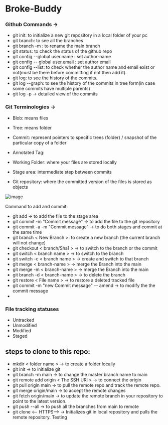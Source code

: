 # Broke-Buddy

### Github Commands ->

- git init: to initialize a new git repository in a local folder of your pc
- git branch: to see all the branches
- git branch -m <name>: to rename the main branch
- git status: to check the status of the github repo
- git config --global user.name <Name>: set author-name
- git config -- global user.email <Email>: set author email
- git config --list: to check whether the author name and email exist or not(must be there before committing if not then add it).
- git log: to see the history of the commits.
- git log --graph: to see the history of the commits in tree form(in case some commits have multiple parents)
- git log -p -> detailed view of the commits

### Git Terminologies -> 

- Blob: means files
- Tree: means folder
- Commit: represent pointers to specific trees (folder) / snapshot of the particular copy of a folder
- Annotated Tag:

- Working Folder: where your files are stored locally
- Stage area: intermediate step between commits
- Git repository: where the committed version of the files is stored as objects

![image](https://github.com/user-attachments/assets/21e2d141-9fd2-4e36-8f0d-9fb69cd4b1ac)

Command to add and commit:
- git add -> to add the file to the stage area
- git commit -m "Commit message" -> to add the file to the git repository
- git commit -a -m "Commit message" -> to do both stages and commit at the same time
- git branch < New Branch >: to create a new branch (the current branch will not change)
- git checkout < branch/Sha1 > -> to switch to the branch or the commit
- git switch < branch name > -> to switch to the branch
- git switch -c < branch name > -> create and switch to that branch
- git merge < branch-name > -> merge the Branch into the main
- git merge -m < branch-name > -> merge the Branch into the main
- git branch -d < branch-name > -> to delete the branch
- git restore < File name > -> to restore a deleted tracked file
- git commit -m "new Commit message" -- amend -> to modify the the commit message
- 

### File tracking statuses
- Untracked
- Unmodified
- Modified
- Staged

## steps to clone to this repo:
- mkdir < folder name > -> to create a folder locally
- git init -> to initialize git
- git branch -m main -> to change the master branch name to main
- git remote add origin < The SSH URl > -> to connect the origin
- git pull origin main -> to pull the remote repo and track the remote repo.
- git merge origin/main -> to accept the remote changes
- git fetch origin/main -> to update the remote branch in your repository to point to the latest version.
- git push --all -> to push all the branches from main to remote
- git clone <-- HTTPS--> -> Initializes git in local repository and pulls the remote repository.
Testing






